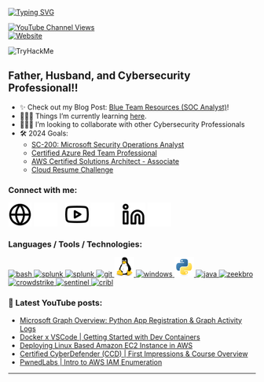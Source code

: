 [![Typing SVG](https://readme-typing-svg.herokuapp.com?font=Fira+Code&duration=2500&pause=10&color=5CB801&multiline=true&width=435&height=70&lines=%24+whoami;+Micah+AKA+Micahs0Day)](https://git.io/typing-svg)

[![YouTube Channel Views](https://img.shields.io/youtube/channel/views/UCt7QSmzD_IVaLFs53vyykeA?style=social)][youtube] <br>
[![Website](https://img.shields.io/website?label=micahs0day.github.io&style=for-the-badge&url=https%3A%2F%2Fmicahs0day.github.io%2F)][website] <br>

<img src="https://tryhackme-badges.s3.amazonaws.com/M0dChild.png" alt="TryHackMe">

## Father, Husband, and Cybersecurity Professional!!

* ✨ Check out my Blog Post: [Blue Team Resources (SOC Analyst)][post]!
* 👨🏽‍🎓 Things I’m currently learning [here][learning].
* 🕵🏽‍♂️ I’m looking to collaborate with other Cybersecurity Professionals
* 🛠 2024 Goals:
  * [SC-200: Microsoft Security Operations Analyst](https://learn.microsoft.com/en-us/credentials/certifications/exams/sc-200/)
  * [Certified Azure Red Team Professional](https://www.alteredsecurity.com/azureadlab)
  * [AWS Certified Solutions Architect - Associate](https://aws.amazon.com/certification/certified-solutions-architect-associate/?ch=sec&sec=rmg&d=1)
  * [Cloud Resume Challenge](https://cloudresumechallenge.dev/docs/the-challenge/aws/)

### Connect with me:

[![website](./img/globe-light.svg)](https://micahs0day.github.io#gh-light-mode-only)
[![website](./img/globe-dark.svg)](https://micahs0day.github.io#gh-dark-mode-only)
&nbsp;&nbsp;
[![website](./img/youtube-light.svg)](https://www.youtube.com/c/Micahs0day#gh-light-mode-only)
[![website](./img/youtube-dark.svg)](https://www.youtube.com/c/Micahs0day#gh-dark-mode-only)
&nbsp;&nbsp;
[![website](./img/linkedin-light.svg)](https://www.linkedin.com/in/micah-funderburk#gh-light-mode-only)
[![website](./img/linkedin-dark.svg)](https://www.linkedin.com/in/micah-funderburk#gh-dark-mode-only)

### Languages / Tools / Technologies:

<a href="https://www.gnu.org/software/bash/" target="_blank" rel="noreferrer"> <img src="https://www.vectorlogo.zone/logos/gnu_bash/gnu_bash-icon.svg" alt="bash" width="40" height="40"/> </a> 
<a href="https://www.splunk.com/" target="_blank" rel="noreferrer"> <img src="https://www.splunk.com/content/dam/splunk2/images/2020-splunk-planet.svg" alt="splunk" width="40" height="40"/> </a> 
<a href="https://www.microfocus.com/en-us/cyberres/secops" target="_blank" rel="noreferrer"> <img src="https://assets-global.website-files.com/5bc662b786ecfc12c8d29e0b/5de2ddd159d27b11ed2353af_partner-arcsight-800x275.png" alt="splunk" width="80" height="40"/> </a> 
<a href="https://git-scm.com/" target="_blank" rel="noreferrer"> <img src="https://www.vectorlogo.zone/logos/git-scm/git-scm-icon.svg" alt="git" width="40" height="40"/> </a> 
<a href="https://www.linux.org/" target="_blank" rel="noreferrer"> <img src="https://raw.githubusercontent.com/devicons/devicon/master/icons/linux/linux-original.svg" alt="linux" width="40" height="40"/> </a> 
<a href="https://www.microsoft.com/en-us/windows/?r=1" target="_blank" rel="noreferrer"> <img src="https://upload.wikimedia.org/wikipedia/commons/thumb/5/5f/Windows_logo_-_2012.svg/1024px-Windows_logo_-_2012.svg.png" alt="windows" width="40" height="40"/> </a> 
<a href="https://www.python.org" target="_blank" rel="noreferrer"> <img src="https://raw.githubusercontent.com/devicons/devicon/master/icons/python/python-original.svg" alt="python" width="40" height="40"/> </a> 
<a href="https://www.java.com/en/" target="_blank" rel="noreferrer"> <img src="https://cdn-icons-png.flaticon.com/512/226/226777.png" alt="java" width="40" height="40"/> </a> 
<a href="https://zeek.org/" target="_blank" rel="noreferrer"> <img src="https://avatars.githubusercontent.com/u/45610741?s=280&v=4" alt="zeekbro" width="40" height="40"/> </a> 
<a href="https://www.crowdstrike.com/" target="_blank" rel="noreferrer"> <img src="https://avatars.githubusercontent.com/u/2446477?s=200&v=4" alt="crowdstrike" width="40" height="40"/> </a> 
<a href="https://learn.microsoft.com/en-us/azure/sentinel/overview" target="_blank" rel="noreferrer"> <img src="https://i.pinimg.com/originals/aa/2d/20/aa2d20591812177bb3a809f2e041d79c.png" alt="sentinel" width="40" height="40"/> </a> 
<a href="https://cribl.io/" target="_blank" rel="noreferrer"> <img src="https://avatars.githubusercontent.com/u/43581942?s=200&v=4" alt="cribl" width="40" height="40"/> </a> 

### 🎥 Latest YouTube posts:

<!-- YOUTUBE:START -->
- [Microsoft Graph Overview: Python App Registration &amp; Graph Activity Logs](https://www.youtube.com/watch?v=ajZruciSnkA)
- [Docker x VSCode | Getting Started with Dev Containers](https://www.youtube.com/watch?v=4hki_17bkII)
- [Deploying Linux Based Amazon EC2 Instance in AWS](https://www.youtube.com/watch?v=6Xg3PVZBumM)
- [Certified CyberDefender &lpar;CCD&rpar; | First Impressions &amp; Course Overview](https://www.youtube.com/watch?v=r3WnhbzYEYQ)
- [PwnedLabs | Intro to AWS IAM Enumeration](https://www.youtube.com/watch?v=RvrZ52ngh5Q)
<!-- YOUTUBE:END -->

----

[website]: https://micahs0day.github.io/
[youtube]: https://www.youtube.com/c/Micahs0day
[linkedin]: https://www.linkedin.com/in/micah-funderburk/
[post]: https://micahs0day.github.io/Blue_Team_Stuff/
[learning]: files/Learning.md
